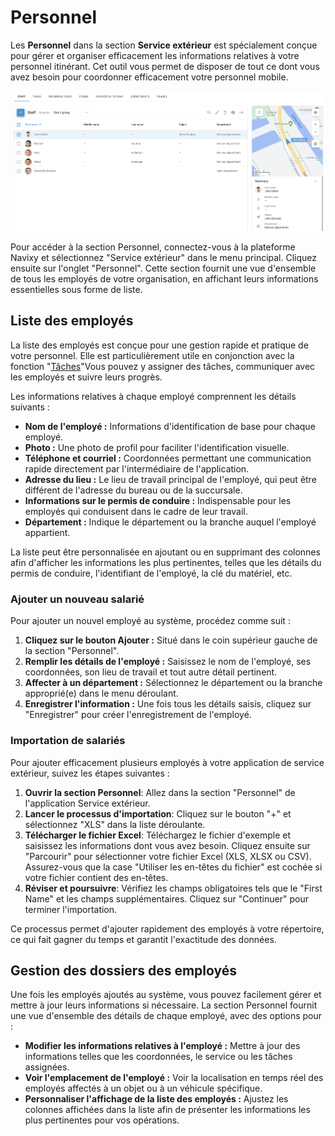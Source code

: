 # Personnel

Les **Personnel** dans la section **Service extérieur** est spécialement conçue pour gérer et organiser efficacement les informations relatives à votre personnel itinérant. Cet outil vous permet de disposer de tout ce dont vous avez besoin pour coordonner efficacement votre personnel mobile.

![image-20240816-171918.png](attachments/image-20240816-171918.png)

Pour accéder à la section Personnel, connectez-vous à la plateforme Navixy et sélectionnez "Service extérieur" dans le menu principal. Cliquez ensuite sur l'onglet "Personnel". Cette section fournit une vue d'ensemble de tous les employés de votre organisation, en affichant leurs informations essentielles sous forme de liste.

## Liste des employés

La liste des employés est conçue pour une gestion rapide et pratique de votre personnel. Elle est particulièrement utile en conjonction avec la fonction "[Tâches](taches.md)"Vous pouvez y assigner des tâches, communiquer avec les employés et suivre leurs progrès.

Les informations relatives à chaque employé comprennent les détails suivants :

- **Nom de l'employé :** Informations d'identification de base pour chaque employé.
- **Photo :** Une photo de profil pour faciliter l'identification visuelle.
- **Téléphone et courriel :** Coordonnées permettant une communication rapide directement par l'intermédiaire de l'application.
- **Adresse du lieu :** Le lieu de travail principal de l'employé, qui peut être différent de l'adresse du bureau ou de la succursale.
- **Informations sur le permis de conduire :** Indispensable pour les employés qui conduisent dans le cadre de leur travail.
- **Département :** Indique le département ou la branche auquel l'employé appartient.

La liste peut être personnalisée en ajoutant ou en supprimant des colonnes afin d'afficher les informations les plus pertinentes, telles que les détails du permis de conduire, l'identifiant de l'employé, la clé du matériel, etc.

### Ajouter un nouveau salarié

Pour ajouter un nouvel employé au système, procédez comme suit :

1. **Cliquez sur le bouton Ajouter :** Situé dans le coin supérieur gauche de la section "Personnel".
2. **Remplir les détails de l'employé :** Saisissez le nom de l'employé, ses coordonnées, son lieu de travail et tout autre détail pertinent.
3. **Affecter à un département :** Sélectionnez le département ou la branche approprié(e) dans le menu déroulant.
4. **Enregistrer l'information :** Une fois tous les détails saisis, cliquez sur "Enregistrer" pour créer l'enregistrement de l'employé.

### Importation de salariés

Pour ajouter efficacement plusieurs employés à votre application de service extérieur, suivez les étapes suivantes :

1. **Ouvrir la section Personnel**: Allez dans la section "Personnel" de l'application Service extérieur.
2. **Lancer le processus d'importation**: Cliquez sur le bouton "+" et sélectionnez "XLS" dans la liste déroulante.
3. **Télécharger le fichier Excel**: Téléchargez le fichier d'exemple et saisissez les informations dont vous avez besoin. Cliquez ensuite sur "Parcourir" pour sélectionner votre fichier Excel (XLS, XLSX ou CSV). Assurez-vous que la case "Utiliser les en-têtes du fichier" est cochée si votre fichier contient des en-têtes.
4. **Réviser et poursuivre**: Vérifiez les champs obligatoires tels que le "First Name" et les champs supplémentaires. Cliquez sur "Continuer" pour terminer l'importation.

Ce processus permet d'ajouter rapidement des employés à votre répertoire, ce qui fait gagner du temps et garantit l'exactitude des données.

## Gestion des dossiers des employés

Une fois les employés ajoutés au système, vous pouvez facilement gérer et mettre à jour leurs informations si nécessaire. La section Personnel fournit une vue d'ensemble des détails de chaque employé, avec des options pour :

- **Modifier les informations relatives à l'employé :** Mettre à jour des informations telles que les coordonnées, le service ou les tâches assignées.
- **Voir l'emplacement de l'employé :** Voir la localisation en temps réel des employés affectés à un objet ou à un véhicule spécifique.
- **Personnaliser l'affichage de la liste des employés :** Ajustez les colonnes affichées dans la liste afin de présenter les informations les plus pertinentes pour vos opérations.
